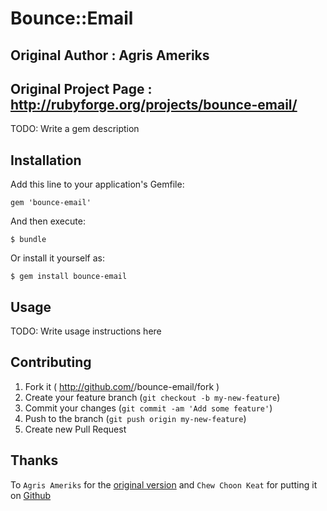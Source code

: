 # Bounce::Email

## Original Author : Agris Ameriks
## Original Project Page : http://rubyforge.org/projects/bounce-email/

TODO: Write a gem description

## Installation

Add this line to your application's Gemfile:

    gem 'bounce-email'

And then execute:

    $ bundle

Or install it yourself as:

    $ gem install bounce-email

## Usage

TODO: Write usage instructions here

## Contributing

1. Fork it ( http://github.com/<my-github-username>/bounce-email/fork )
2. Create your feature branch (`git checkout -b my-new-feature`)
3. Commit your changes (`git commit -am 'Add some feature'`)
4. Push to the branch (`git push origin my-new-feature`)
5. Create new Pull Request

## Thanks

To `Agris Ameriks` for the [original version](http://rubyforge.org/projects/bounce-email/) and `Chew Choon Keat` for
putting it on [Github](https://github.com/choonkeat/bounce-email)
